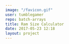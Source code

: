 ```yaml
---
image: "/favicon.gif"
user: tumblegamer
repo: batch-arrays
title: Ram Size Calculator
date: 2017-05-23 12:18
layout: project
---
```

